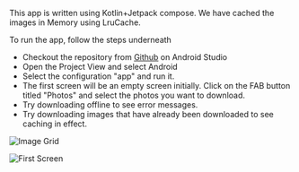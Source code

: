 This app is written using Kotlin+Jetpack compose. We have cached the images in Memory using LruCache.

To run the app, follow the steps underneath
- Checkout the repository from [Github](https://github.com/adityakumarb92/PrashantAdvaitDemoApp) on Android Studio
- Open the Project View and select Android
- Select the configuration "app" and run it.
- The first screen will be an empty screen initially. Click on the FAB button titled "Photos" and select the photos you want to download.
- Try downloading offline to see error messages.
- Try downloading images that have already been downloaded to see caching in effect.

![Image Grid](https://github.com/adityakumarb92/PrashantAdvaitDemoApp/assets/14874773/674609c6-b569-4c4a-b36c-1fe0e42f6d31)

![First Screen](https://github.com/adityakumarb92/PrashantAdvaitDemoApp/assets/14874773/7d610c44-c65d-45a6-8799-67e4701dc94d)


